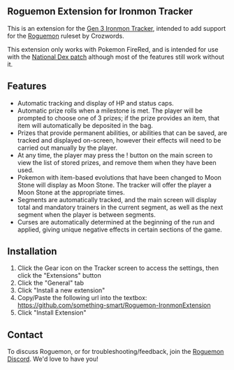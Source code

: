 ## Roguemon Extension for Ironmon Tracker

This is an extension for the [Gen 3 Ironmon Tracker](https://github.com/besteon/Ironmon-Tracker), intended to add support for the [Roguemon](https://docs.google.com/document/d/1uU1KeFB_kjIULXArfwdLjZrNV_D_IXi0h2wD_nP6erQ/edit?pli=1&tab=t.0) ruleset by Crozwords.

This extension only works with Pokemon FireRed, and is intended for use with the [National Dex patch](https://github.com/CyanSMP64/NatDexExtension/releases/tag/v1.1.3) although most of the features still work without it.

## Features
- Automatic tracking and display of HP and status caps.
- Automatic prize rolls when a milestone is met. The player will be prompted to choose one of 3 prizes; if the prize provides an item, that item will automatically be deposited in the bag.
- Prizes that provide permanent abilities, or abilities that can be saved, are tracked and displayed on-screen, however their effects will need to be carried out manually by the player.
- At any time, the player may press the ! button on the main screen to view the list of stored prizes, and remove them when they have been used.
- Pokemon with item-based evolutions that have been changed to Moon Stone will display as Moon Stone. The tracker will offer the player a Moon Stone at the appropriate times.
- Segments are automatically tracked, and the main screen will display total and mandatory trainers in the current segment, as well as the next segment when the player is between segments.
- Curses are automatically determined at the beginning of the run and applied, giving unique negative effects in certain sections of the game.

## Installation
1. Click the Gear icon on the Tracker screen to access the settings, then click the "Extensions" button
2. Click the "General" tab
3. Click "Install a new extension"
4. Copy/Paste the following url into the textbox: https://github.com/something-smart/Roguemon-IronmonExtension
5. Click "Install Extension"

## Contact
To discuss Roguemon, or for troubleshooting/feedback, join the [Roguemon Discord](https://discord.gg/C88N88yfCP). We'd love to have you!
